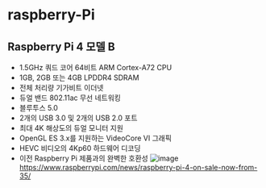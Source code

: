 # raspberry-Pi

## Raspberry Pi 4 모델 B
* 1.5GHz 쿼드 코어 64비트 ARM Cortex-A72 CPU
* 1GB, 2GB 또는 4GB LPDDR4 SDRAM
* 전체 처리량 기가비트 이더넷
* 듀얼 밴드 802.11ac 무선 네트워킹
* 블루투스 5.0
* 2개의 USB 3.0 및 2개의 USB 2.0 포트
* 최대 4K 해상도의 듀얼 모니터 지원
* OpenGL ES 3.x를 지원하는 VideoCore VI 그래픽
* HEVC 비디오의 4Kp60 하드웨어 디코딩
* 이전 Raspberry Pi 제품과의 완벽한 호환성
![image](https://user-images.githubusercontent.com/98154707/153034057-3b26d4e0-f2df-4335-b906-cb6516ae61ec.png)   
https://www.raspberrypi.com/news/raspberry-pi-4-on-sale-now-from-35/
